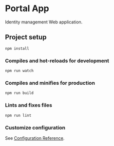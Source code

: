 # Portal App

Identity management Web application.

## Project setup

```
npm install
```

### Compiles and hot-reloads for development

```
npm run watch
```

### Compiles and minifies for production

```
npm run build
```

### Lints and fixes files

```
npm run lint
```

### Customize configuration

See [Configuration Reference](https://cli.vuejs.org/config/).

